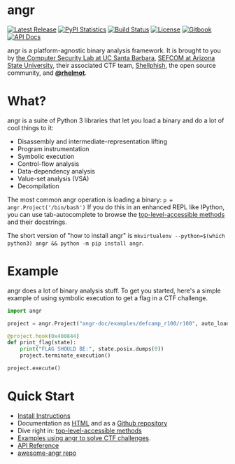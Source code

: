angr
====

[![Latest Release](https://img.shields.io/pypi/v/angr.svg)](https://pypi.python.org/pypi/angr/)
[![PyPI Statistics](https://img.shields.io/pypi/dm/angr.svg)](https://pypistats.org/packages/angr)
[![Build Status](https://github.com/angr/angr/actions/workflows/.github/workflows/ci.yml/badge.svg)](https://github.com/angr/angr/actions/workflows/.github/workflows/ci.yml/badge.svg)
[![License](https://img.shields.io/github/license/angr/angr.svg)](https://github.com/angr/angr/blob/master/LICENSE)
[![Gitbook](https://img.shields.io/badge/docs-gitbook-green.svg)](https://docs.angr.io)
[![API Docs](https://img.shields.io/badge/docs-api-green.svg)](https://angr.io/api-doc)

angr is a platform-agnostic binary analysis framework.
It is brought to you by [the Computer Security Lab at UC Santa Barbara](https://seclab.cs.ucsb.edu), [SEFCOM at Arizona State University](https://sefcom.asu.edu),  their associated CTF team, [Shellphish](https://shellphish.net), the open source community, and **[@rhelmot](https://github.com/rhelmot)**.

# What?

angr is a suite of Python 3 libraries that let you load a binary and do a lot of cool things to it:

- Disassembly and intermediate-representation lifting
- Program instrumentation
- Symbolic execution
- Control-flow analysis
- Data-dependency analysis
- Value-set analysis (VSA)
- Decompilation

The most common angr operation is loading a binary: `p = angr.Project('/bin/bash')` If you do this in an enhanced REPL like IPython, you can use tab-autocomplete to browse the [top-level-accessible methods](https://docs.angr.io/docs/toplevel) and their docstrings.

The short version of "how to install angr" is `mkvirtualenv --python=$(which python3) angr && python -m pip install angr`.

# Example

angr does a lot of binary analysis stuff.
To get you started, here's a simple example of using symbolic execution to get a flag in a CTF challenge.

```python
import angr

project = angr.Project("angr-doc/examples/defcamp_r100/r100", auto_load_libs=False)

@project.hook(0x400844)
def print_flag(state):
    print("FLAG SHOULD BE:", state.posix.dumps(0))
    project.terminate_execution()

project.execute()
```

# Quick Start

- [Install Instructions](https://docs.angr.io/introductory-errata/install)
- Documentation as [HTML](https://docs.angr.io/) and as a [Github repository](https://github.com/angr/angr-doc)
- Dive right in: [top-level-accessible methods](https://docs.angr.io/core-concepts/toplevel)
- [Examples using angr to solve CTF challenges](https://docs.angr.io/examples).
- [API Reference](https://angr.io/api-doc/)
- [awesome-angr repo](https://github.com/degrigis/awesome-angr)
